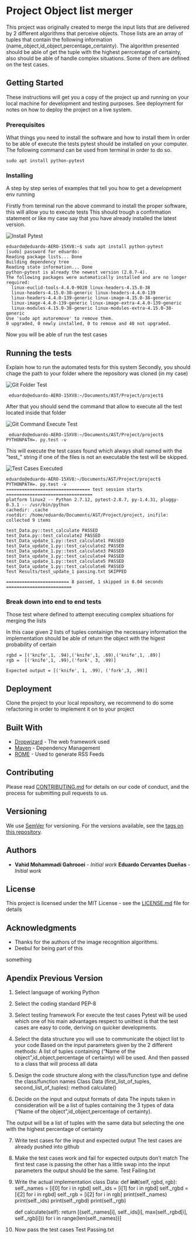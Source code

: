 # Project Object list merger

This project was originally created to merge the input lists that are delivered by 2 different algorithms that perceive objects. Those lists are an array of tuples that contain the following information (name_object,id_object,percentage_certainty). The algorithm presented should be able of get the tuple with the highest perrcentage of certainty, also should be able of handle complex situations. Some of them are defined on the test cases.

## Getting Started

These instructions will get you a copy of the project up and running on your local machine for development and testing purposes. See deployment for notes on how to deploy the project on a live system.

### Prerequisites

What things you need to install the software and how to install them
In order to be able of execute the tests pytest should be installed on your computer. 
The following command can be used from terminal in order to do so.

```
sudo apt install python-pytest
```

### Installing

A step by step series of examples that tell you how to get a development env running

Firstly from terminal run the above command to install the proper software, this will allow you to execute tests
This should trough a confirmation statement or like my case say that you have already installed the latest version.

![Install Pytest](https://drive.google.com/open?id=1pvsQqOLITP6mSviVgaumesNFUQKrJoyg)

```
eduardo@eduardo-AERO-15XV8:~$ sudo apt install python-pytest
[sudo] password for eduardo: 
Reading package lists... Done
Building dependency tree       
Reading state information... Done
python-pytest is already the newest version (2.8.7-4).
The following packages were automatically installed and are no longer required:
  linux-euclid-tools-4.4.0-9028 linux-headers-4.15.0-38
  linux-headers-4.15.0-38-generic linux-headers-4.4.0-139
  linux-headers-4.4.0-139-generic linux-image-4.15.0-38-generic
  linux-image-4.4.0-139-generic linux-image-extra-4.4.0-139-generic
  linux-modules-4.15.0-38-generic linux-modules-extra-4.15.0-38-generic
Use 'sudo apt autoremove' to remove them.
0 upgraded, 0 newly installed, 0 to remove and 40 not upgraded.
```
Now you will be able of run the test cases



## Running the tests

Explain how to run the automated tests for this system
Secondly, you should chage the path to your folder where the repository was cloned (in my case) 

![Git Folder Test](https://drive.google.com/open?id=1tK7JhUPTPHhvXHqgDhMe-ZJ_wpy9K9PV)

```
 eduardo@eduardo-AERO-15XV8:~/Documents/AST/Project/project$
```

After that you should send the command that allow to execute all the test located inside that folder

![Git Command Execute Test](https://drive.google.com/open?id=1dREvmuJh5iu5HUjntkaMOkb6qNdR5S65)

```
 eduardo@eduardo-AERO-15XV8:~/Documents/AST/Project/project$ PYTHONPATH=. py.test -v
```

This will execute the test cases found which always shall named with the "test_" string if one of the files is not an executable the test will be skipped.

![Test Cases Executed](https://drive.google.com/open?id=195hgjktZBj95MzB60jupotjF0PzdUvQB)

```
eduardo@eduardo-AERO-15XV8:~/Documents/AST/Project/project$ PYTHONPATH=. py.test -v
================================ test session starts =================================
platform linux2 -- Python 2.7.12, pytest-2.8.7, py-1.4.31, pluggy-0.3.1 -- /usr/bin/python
cachedir: .cache
rootdir: /home/eduardo/Documents/AST/Project/project, inifile: 
collected 9 items 

test_Data.py::test_calculate PASSED
test_Data.py::test_calculate2 PASSED
test_Data_update_1.py::test_calculate1 PASSED
test_Data_update_1.py::test_calculate2 PASSED
test_Data_update_1.py::test_calculate3 PASSED
test_Data_update_1.py::test_calculate4 PASSED
test_Data_update_1.py::test_calculate5 PASSED
test_Data_update_1.py::test_calculate6 PASSED
Test Results/test_update_1 passing.txt SKIPPED

======================== 8 passed, 1 skipped in 0.04 seconds =========================
```


### Break down into end to end tests

Those test where defined to attempt executing complex situations for merging the lists

In this case given 2 lists of tuples containign the necessary information the implementation should be able of return the object with the higest probability of certain

```
rgbd = [('knife',1, .94),('knife',1, .69),('knife',1, .89)]
rgb =  [('knife',1, .99),('fork', 3, .99)]

Expected output = [('knife', 1, .99), ('fork',3, .99)]
```

## Deployment

Clone the project to your local repository, we recommend to do some refactoring in order to implement it on to your project

## Built With

* [Dropwizard](http://www.dropwizard.io/1.0.2/docs/) - The web framework used
* [Maven](https://maven.apache.org/) - Dependency Management
* [ROME](https://rometools.github.io/rome/) - Used to generate RSS Feeds

## Contributing

Please read [CONTRIBUTING.md](https://gist.github.com/PurpleBooth/b24679402957c63ec426) for details on our code of conduct, and the process for submitting pull requests to us.

## Versioning

We use [SemVer](http://semver.org/) for versioning. For the versions available, see the [tags on this repository](https://github.com/your/project/tags). 

## Authors

* **Vahid Mohammadi Gahrooei** - *Initial work* 
  **Eduardo Cervantes Dueñas** - *Initial work*

## License

This project is licensed under the MIT License - see the [LICENSE.md](LICENSE.md) file for details

## Acknowledgments

* Thanks for the authors of the image recognition algorithms.
* Deebul for being part of this

something


## Apendix Previous Version
1. Select language of working 
Python

2. Select the coding standard 
PEP-8

3. Select testing framework 
For execute the test cases Pytest will be used which one of his main advantages respect to unittest is that the test cases are easy to code, deriving on quicker developments.

4. Select the data structure you will use to communicate the object list to your code 
Based on the input parameters given by the 2 different methods:
A list of tuples containing (“Name of the object”,id_object,percentage of certainty) will be used. And then passed to a class that will process all data

5. Design the code structure along with the class/function type and define the class/function names 
	Class Data (first_list_of_tuples, second_list_of_tuples):
		method
		calculate()
	
6. Decide on the input and output formats of data 
The inputs taken in consideration will be a list of tuples containing the 3 types of data (“Name of the object”,id_object,percentage of certainty).

The output will be a list of tuples with the same data but selecting the one with the highest percentage of certainty 

7. Write test cases for the input and expected output 
The test cases are already pushed into github

8. Make the test cases work and fail for expected outputs don’t match 
The first test case is passing the other has a little swap into the input parameters the output should be the same.
	Test Failing.txt

9. Write the actual implementation 
class Data:
    def __init__(self, rgbd, rgb):
        self._names = [i[0] for i in rgbd]
        self._ids = [i[1] for i in rgbd]
        self._rgbd = [i[2] for i in rgbd]
        self._rgb = [i[2] for i in rgb]
        print(self._names)
        print(self._ids)
        print(self._rgbd)
        print(self._rgb)

    def calculate(self):
        return [(self._names[i], self._ids[i], max(self._rgbd[i], self._rgb[i])) for i in range(len(self._names))]

10. Now pass the test cases 
Test Passing.txt
